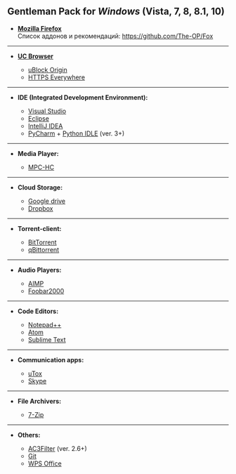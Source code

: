 ## Gentleman Pack for ***Windows*** (Vista, 7, 8, 8.1, 10)
* [**Mozilla Firefox**](https://www.mozilla.org/)<br>
 Список аддонов и рекомендаций: https://github.com/The-OP/Fox


------------------------------------------------------------------------

* [**UC Browser**](http://www.ucweb.com/ucbrowser/)

	- [uBlock Origin](https://chrome.google.com/webstore/detail/ublock-origin/cjpalhdlnbpafiamejdnhcphjbkeiagm?hl=en-US)
	- [HTTPS Everywhere](https://chrome.google.com/webstore/detail/https-everywhere/gcbommkclmclpchllfjekcdonpmejbdp?hl=en)

------------------------------------------------------------------------

* **IDE (Integrated Development Environment):**

	- [Visual Studio](https://www.visualstudio.com/)
	- [Eclipse](https://www.eclipse.org/)
	- [IntelliJ IDEA](https://www.jetbrains.com/)
	- [PyCharm](https://www.jetbrains.com/pycharm) + [Python IDLE](https://www.python.org) (ver. 3+)

------------------------------------------------------------------------

* **Media Player:**

	- [MPC-HC](https://mpc-hc.org/)

------------------------------------------------------------------------

* **Cloud Storage:**

	- [Google drive](https://www.google.com/intl/en/drive)
	- [Dropbox](https://www.dropbox.com)

------------------------------------------------------------------------

* **Torrent-client:**

	- [BitTorrent](http://www.bittorrent.com/)
	- [qBittorrent](http://www.qbittorrent.org/)

------------------------------------------------------------------------

* **Audio Players:**

	- [AIMP](http://www.aimp.ru/)
	- [Foobar2000](http://www.foobar2000.org/)

------------------------------------------------------------------------

* **Code Editors:**

	- [Notepad++](http://notepad-plus-plus.org/)
	- [Atom](https://atom.io/)
	- [Sublime Text](http://www.sublimetext.com/)

------------------------------------------------------------------------

* **Communication apps:**

	- [uTox](https://utox.org/)
	- [Skype](http://www.skype.com/)

------------------------------------------------------------------------

* **File Archivers:**

	- [7-Zip](http://www.7-zip.org/)

------------------------------------------------------------------------

* **Others:**

	- [AC3Filter](http://www.ac3filter.net/) (ver. 2.6+)
	- [Git](https://git-scm.com/)
	- [WPS Office](http://www.kingsoftstore.com/software/kingsoft-office-freeware)
